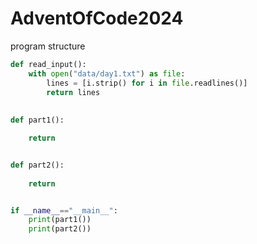 # AdventOfCode2024

program structure

```python
def read_input():
    with open("data/day1.txt") as file:
        lines = [i.strip() for i in file.readlines()]        
        return lines
    
    
def part1():

    return 


def part2():
    
    return 


if __name__=="__main__":
    print(part1())
    print(part2())
```